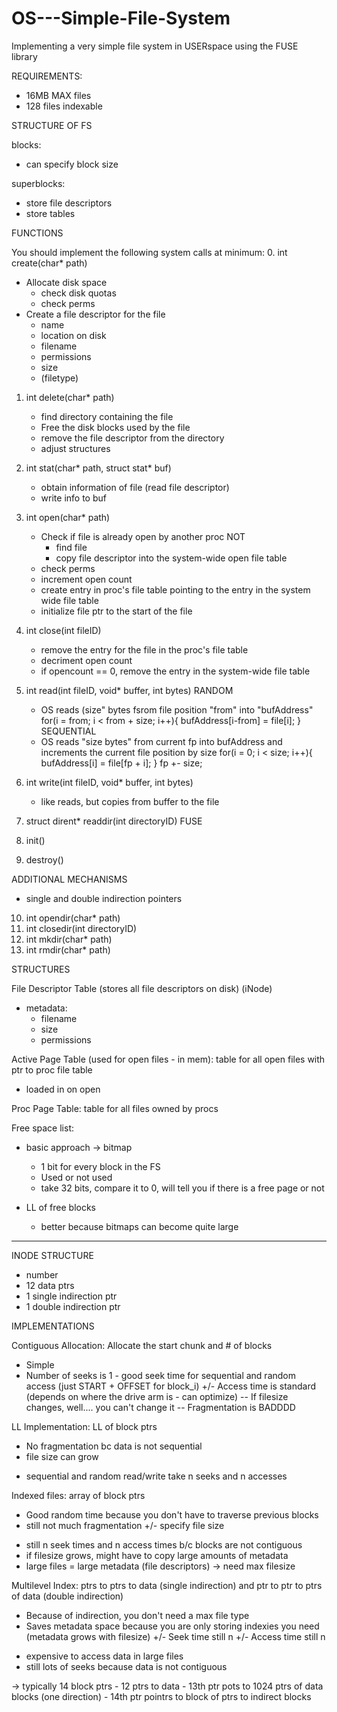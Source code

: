 # OS---Simple-File-System
Implementing a very simple file system in USERspace using the FUSE library

REQUIREMENTS:
- 16MB MAX files
- 128 files indexable

STRUCTURE OF FS

blocks:
- can specify block size 

superblocks:
- store file descriptors
- store tables

FUNCTIONS

You should implement the following system calls at minimum:
0. int create(char* path)
- Allocate disk space 
	- check disk quotas
	- check perms
- Create a file descriptor for the file 
	- name
	- location on disk
	- filename
	- permissions
	- size
	- (filetype)
1. int delete(char* path)
	- find directory containing the file
	- Free the disk blocks used by the file
	- remove the file descriptor from the directory
	- adjust structures
2. int stat(char* path, struct stat* buf)
	- obtain information of file (read file descriptor) 
	- write info to buf
3. int open(char* path)
	- Check if file is already open by another proc
		NOT
		- find file
		- copy file descriptor into the system-wide open file table
	- check perms
	- increment open count
	- create entry in proc's file table pointing to the entry in the system wide file table
	- initialize file ptr to the start of the file
4. int close(int fileID)
	- remove the entry for the file in the proc's file table
	- decriment open count
	- if opencount == 0, remove the entry in the system-wide file table
5. int read(int fileID, void* buffer, int bytes)
	RANDOM
	- OS reads (size" bytes fsrom file position "from" into "bufAddress"
		for(i = from; i < from + size; i++){
			bufAddress[i-from] = file[i];
		}
	SEQUENTIAL
	- OS reads "size bytes" from current fp into bufAddress and increments the current file position by size
		for(i = 0; i < size; i++){
			bufAddress[i] = file[fp + i];
		}
		fp +- size;
6. int write(int fileID, void* buffer, int bytes)
	- like reads, but copies from buffer to the file
7. struct dirent* readdir(int directoryID)
FUSE
8. init()


9. destroy()

ADDITIONAL MECHANISMS
- single and double indirection pointers
10. int opendir(char* path)
11. int closedir(int directoryID)
12. int mkdir(char* path)
13. int rmdir(char* path)

STRUCTURES

File Descriptor Table (stores all file descriptors on disk) (iNode)
- metadata:
	- filename
	- size
	- permissions


Active Page Table (used for open files - in mem): table for all open files with ptr to proc file table
- loaded in on open

Proc Page Table: table for all files owned by procs

Free space list:
- basic approach -> bitmap
	- 1 bit for every block in the FS
	- Used or not used
	- take 32 bits, compare it to 0, will tell you if there is a free page or not 

- LL of free blocks 
	- better because bitmaps can become quite large





-	-	-	-	-	-	-	-	-	-	-	-	-	-	-	-	-	-	-	-	-	-	-	-	-	-


INODE STRUCTURE
- number
- 12 data ptrs
- 1 single indirection ptr
- 1 double indirection ptr

IMPLEMENTATIONS

Contiguous Allocation: Allocate the start chunk and # of blocks

+ Simple
+ Number of seeks is 1 - good seek time for sequential and random access (just START + OFFSET for block_i)
+/- Access time is standard (depends on where the drive arm is - can optimize)
-- If filesize changes, well.... you can't change it
-- Fragmentation is BADDDD

LL Implementation: LL of block ptrs

+ No fragmentation bc data is not sequential
+ file size can grow
- sequential and random read/write take n seeks and n accesses

Indexed files: array of block ptrs

+ Good random time because you don't have to traverse previous blocks
+ still not much fragmentation
+/- specify file size
- still n seek times and n access times b/c blocks are not contiguous
- if filesize grows, might have to copy large amounts of metadata
- large files = large metadata (file descriptors) -> need max filesize

Multilevel Index: ptrs to ptrs to data (single indirection) and ptr to ptr to ptrs of data (double indirection)
+ Because of indirection, you don't need a max file type
+ Saves metadata space because you are only storing indexies you need (metadata grows with filesize)
+/- Seek time still n
+/- Access time still n
- expensive to access data in large files
- still lots of seeks because data is not contiguous

-> typically 14 block ptrs
	- 12 ptrs to data
	- 13th ptr pots to 1024 ptrs of data blocks (one direction)
	- 14th ptr pointrs to block of ptrs to indirect blocks
